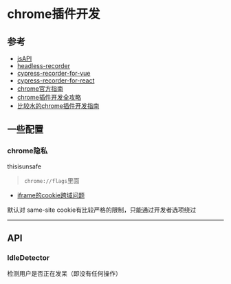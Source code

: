 # chrome插件开发

## 参考

- [jsAPI](https://crxdoc-zh.appspot.com/extensions/api_index)
- [headless-recorder](https://github.com/checkly/headless-recorder/tree/master/src)
- [cypress-recorder-for-vue](https://github.com/oscartavarez/cypress-recorder/tree/master/src)
- [cypress-recorder-for-react](https://github.com/KabaLabs/Cypress-Recorder)
- [chrome官方指南](https://developer.chrome.com/docs/extensions/reference/tabs/#get-the-current-tab)
- [chrome插件开发全攻略](https://www.bookstack.cn/read/chrome-plugin-develop/spilt.1.8bdb1aac68bbdc44.md)
- [比较水的chrome插件开发指南](https://mp.weixin.qq.com/s/15bg0E2rqr8BEZId_YlJbQ)



## 一些配置

### chrome隐私
thisisunsafe

> `chrome://flags`里面

- [iframe的cookie跨域问题](https://segmentfault.com/a/1190000039706607)

默认对 same-site cookie有比较严格的限制，只能通过开发者选项绕过

---

## API

### IdleDetector

检测用户是否正在发呆（即没有任何操作）